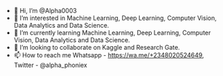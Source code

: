 - 👋 Hi, I’m @Alpha0003
- 👀 I’m interested in Machine Learning, Deep Learning, Computer Vision, Data Analytics and Data Science.
- 🌱 I’m currently learning Machine Learning, Deep Learning, Computer Vision, Data Analytics and Data Science.
- 💞️ I’m looking to collaborate on Kaggle and Research Gate.
- 📫 How to reach me Whatsapp - https://wa.me/+2348020524649, Twitter - @alpha_phoniex

<!---
Alpha0003/Alpha0003 is a ✨ special ✨ repository because its `README.md` (this file) appears on your GitHub profile.
You can click the Preview link to take a look at your changes.
--->

